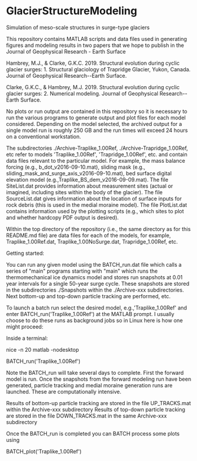 # GlacierStructureModeling
Simulation of meso-scale structures in surge-type glaciers

This repository contains MATLAB scripts and data files used in generating figures and modeling results in two papers that we hope to publish in the Journal of Geophysical Research - Earth Surface

Hambrey, M.J., & Clarke, G.K.C. 2019. Structural evolution during cyclic glacier surges: 1. Structural glaciology of Trapridge
  Glacier, Yukon, Canada. Journal of Geophysical Research--Earth Surface.
  
Clarke, G.K.C., & Hambrey, M.J. 2019. Structural evolution during cyclic glacier surges: 2. Numerical modeling. Journal of
  Geophysical Research--Earth Surface.
  
No plots or run output are contained in this repository so it is necessary to run the various programs to generate output and plot files for each model considered. Depending on the model selected, the archived output for a single model run is roughly 250 GB and the run times will exceed 24 hours on a conventional workstation.

The subdirectories  ./Archive-Traplike_1.00Ref,  ./Archive-Trapridge_1.00Ref, etc
refer to models 'Traplike_1.00Ref', 'Trapridge_1.00Ref', etc. and contain data files relevant to the particular model. For example, the mass balance forcing (e.g., b_dot_v2016-09-10.mat), sliding mask (e.g., sliding_mask_and_surge_axis_v2016-09-10.mat), bed surface digital elevation model (e.g.,Traplike_BS_dem_v2016-09-09.mat). The file SiteList.dat provides information about measurement sites (actual or imagined, including sites within the body of the glacier). The file SourceList.dat gives information about the location of surface inputs for rock debris (this is used in the medial moraine model). The file PlotList.dat contains information used by the plotting scripts (e.g., which sites to plot and whether hardcopy PDF output is desired).

Within the top directory of the repository (i.e., the same directory as for this README.md file) are data files for each of the models, for example, Traplike_1.00Ref.dat, Traplike_1.00NoSurge.dat, Trapridge_1.00Ref, etc.

Getting started:

You can run any given model using the BATCH_run.dat file which calls a series of "main" programs starting with "main" which runs the thermomechanical ice dynamics model and stores run snapshots at 0.01 year intervals for a single 50-year surge cycle. These snapshots are stored in the subdirectories ./Snapshots within the ./Archive-xxx   subdirectories. Next bottom-up and top-down particle tracking are performed, etc.

To launch a batch run select the desired model, e.g.,'Traplike_1.00Ref'  and enter BATCH_run('Traplike_1.00Ref') at the MATLAB prompt. I usually choose to do these runs as background jobs so in Linux here is how one might proceed:

Inside a terminal:        

nice -n 20 matlab -nodesktop

BATCH_run('Traplike_1.00Ref')
                         
Note the BATCH_run will take several days to complete. First the forward model is run. Once the snapshots from the forward modeling run have been generated, particle tracking and medial moraine generation runs are launched. These are computationally intensive. 
                        
Results of bottom-up particle tracking are stored in the file UP_TRACKS.mat within the Archive-xxx subdirectory
Results of top-down particle tracking are stored in the file DOWN_TRACKS.mat in the same Archive-xxx subdirectory
                         
Once the BATCH_run is completed you can BATCH process some plots using

BATCH_plot('Traplike_1.00Ref')
                         

